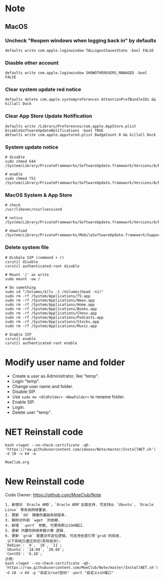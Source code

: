# Note

## MacOS
### Uncheck "Reopen windows when logging back in" by defaults
```
defaults write com.apple.loginwindow TALLogoutSavesState -bool FALSE
```

### Diasble other account
```
defaults write com.apple.loginwindow SHOWOTHERUSERS_MANAGED -bool FALSE
```

### Clear system update red notice
```
defaults delete com.apple.systempreferences AttentionPrefBundleIDs && killall Dock
```

### Clear App Store Update Notification
```
defaults write /Library/Preferences/com.apple.AppStore.plist DisableSoftwareUpdateNotifications -bool TRUE
defaults write com.apple.appstored.plist BadgeCount 0 && killall Dock
```

### System update notice
```
# disable
sudo chmod 644 /System/Library/PrivateFrameworks/SoftwareUpdate.framework/Versions/A/Resources/SoftwareUpdateNotificationManager.app/Contents/MacOS/SoftwareUpdateNotificationManager

# enable
sudo chmod 751 /System/Library/PrivateFrameworks/SoftwareUpdate.framework/Versions/A/Resources/SoftwareUpdateNotificationManager.app/Contents/MacOS/SoftwareUpdateNotificationManager
```

### MacOS System & App Store
```
# check
/usr/libexec/nsurlsessiond

# notice
/System/Library/PrivateFrameworks/SoftwareUpdate.framework/Versions/A/Resources/SoftwareUpdateNotificationManager.app/Contents/MacOS/SoftwareUpdateNotificationManager

# download
/System/Library/PrivateFrameworks/MobileSoftwareUpdate.framework/Support/softwareupdated
```


### Delete system file
```
# Disbale SIP (command + r)
csrutil disable
csrutil authenticated-root disable

# Mount '/' as write
sudo mount -uw /

# Do something
sudo cd "/Volumes/$(ls -1 /Volumes|head -n1)"
sudo rm -rf /System/Applications/TV.app
sudo rm -rf /System/Applications/News.app
sudo rm -rf /System/Applications/Home.app
sudo rm -rf /System/Applications/Books.app
sudo rm -rf /System/Applications/Chess.app
sudo rm -rf /System/Applications/Podcasts.app
sudo rm -rf /System/Applications/Stocks.app
sudo rm -rf /System/Applications/Music.app

# Enable SIP
csrutil enable
csrutil authenticated-root enable
```

# Modify user name and folder
- Create a user as Administrator, like "temp".
- Login "temp".
- Change user name and folder.
- Disable SIP.
- Use `sudo mv <OldFolder> <NewFolder>` to rename folder.
- Enable SIP.
- Login.
- Delete user "temp".


# NET Reinstall code
```
bash <(wget --no-check-certificate -qO- 'https://raw.githubusercontent.com/imooxx/Note/master/InstallNET.sh') -d 10 -v 64 -a
```
```
MoeClub.org
```
# New Reinstall code

Code Owner: https://github.com/MoeClub/Note
```
1. 新增对 `Oracle AMD`，`Oracle ARM`全面支持. 可支持从 `Ubuntu`, `Oracle Linux` 等系统网络重装. 
2. 更新 `dd` 镜像的基础系统版本.
3. 移除对外部 `wget `的依赖.
4. 新增 `-port` 参数, 可更改默认SSH端口.
5. 更新 内置的网络参数计算 逻辑.
6. 更新 `grub` 配置文件定位逻辑, 可支持任意引导`grub`的系统.
 以下系统已通过测试(其他自测):
`Debian`: `9`, `10`, `11`;
`Ubuntu`: `18.04`, `20.04`;
`CentOS`: `6.10`;
示例:
bash <(wget --no-check-certificate -qO- 'https://raw.githubusercontent.com/MoeClub/Note/master/InstallNET.sh') -d 10 -v 64 -p "自定义root密码" -port "自定义ssh端口"
```
